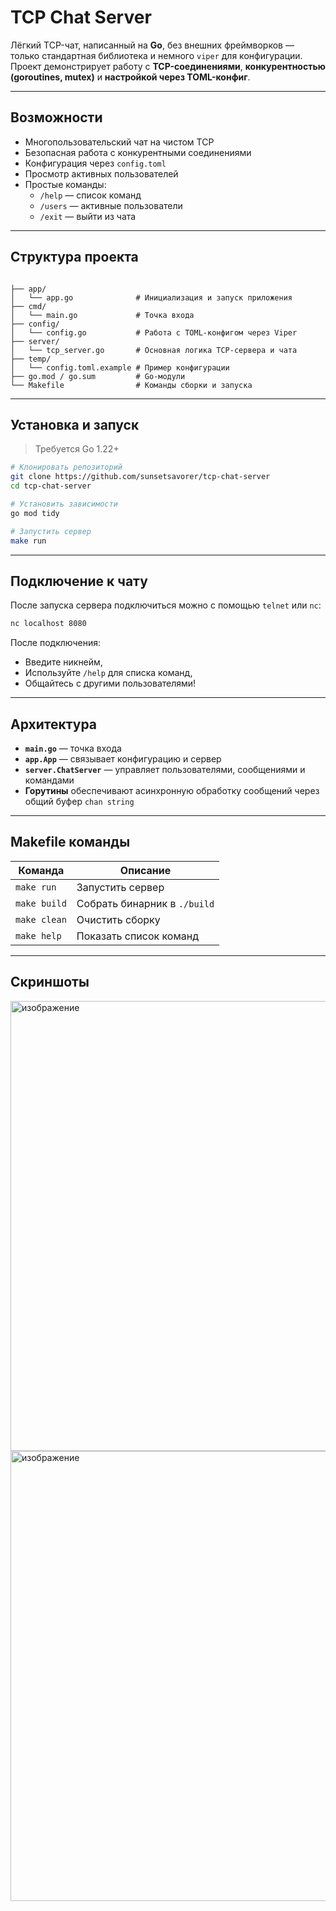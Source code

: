 # TCP Chat Server

Лёгкий TCP-чат, написанный на **Go**, без внешних фреймворков — только стандартная библиотека и немного `viper` для конфигурации.  
Проект демонстрирует работу с **TCP-соединениями**, **конкурентностью (goroutines, mutex)** и **настройкой через TOML-конфиг**.

---

## Возможности

- Многопользовательский чат на чистом TCP  
- Безопасная работа с конкурентными соединениями  
- Конфигурация через `config.toml`  
- Просмотр активных пользователей  
- Простые команды:
  - `/help` — список команд  
  - `/users` — активные пользователи  
  - `/exit` — выйти из чата  

---

## Структура проекта

```

├── app/
│   └── app.go				# Инициализация и запуск приложения
├── cmd/
│   └── main.go				# Точка входа
├── config/
│   └── config.go			# Работа с TOML-конфигом через Viper
├── server/
│   └── tcp_server.go		# Основная логика TCP-сервера и чата
├── temp/
│   └── config.toml.example	# Пример конфигурации
├── go.mod / go.sum			# Go-модули
└── Makefile				# Команды сборки и запуска
```
---

## Установка и запуск

> Требуется Go 1.22+

```bash
# Клонировать репозиторий
git clone https://github.com/sunsetsavorer/tcp-chat-server
cd tcp-chat-server

# Установить зависимости
go mod tidy

# Запустить сервер
make run
```

---

## Подключение к чату

После запуска сервера подключиться можно с помощью `telnet` или `nc`:

```bash
nc localhost 8080
```

После подключения:

* Введите никнейм,
* Используйте `/help` для списка команд,
* Общайтесь с другими пользователями!

---

## Архитектура

* **`main.go`** — точка входа
* **`app.App`** — связывает конфигурацию и сервер
* **`server.ChatServer`** — управляет пользователями, сообщениями и командами
* **Горутины** обеспечивают асинхронную обработку сообщений через общий буфер `chan string`

---

## Makefile команды

| Команда      | Описание                     |
| ------------ | ---------------------------- |
| `make run`   | Запустить сервер             |
| `make build` | Собрать бинарник в `./build` |
| `make clean` | Очистить сборку              |
| `make help`  | Показать список команд       |

---

## Скриншоты

<img width="1280" height="720" alt="изображение" src="https://github.com/user-attachments/assets/335c500e-cb15-4ca8-8ce6-2fd80bf41d3e" />
<img width="1280" height="720" alt="изображение" src="https://github.com/user-attachments/assets/d4433ecb-3a05-41aa-849d-eac624b481cf" />


